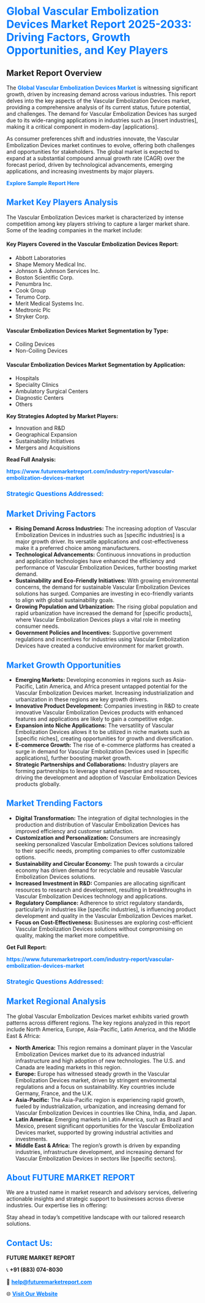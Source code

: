 <h1 style="color: #007BFF;">Global Vascular Embolization Devices Market Report 2025-2033: Driving Factors, Growth Opportunities, and Key Players</h1>

<section id="overview">
<h2>Market Report Overview</h2>
<p>The <a href="https://www.futuremarketreport.com/industry-report/vascular-embolization-devices-market" style="color: #007BFF; text-decoration: none;"><strong>Global Vascular Embolization Devices Market</strong></a> is witnessing significant growth, driven by increasing demand across various industries. This report delves into the key aspects of the Vascular Embolization Devices market, providing a comprehensive analysis of its current status, future potential, and challenges. The demand for Vascular Embolization Devices has surged due to its wide-ranging applications in industries such as [insert industries], making it a critical component in modern-day [applications].</p>
<p>As consumer preferences shift and industries innovate, the Vascular Embolization Devices market continues to evolve, offering both challenges and opportunities for stakeholders. The global market is expected to expand at a substantial compound annual growth rate (CAGR) over the forecast period, driven by technological advancements, emerging applications, and increasing investments by major players.</p>
</section>

<section id="overview">
<p><a href="https://www.futuremarketreport.com/request-sample/reportId=79825" style="color: #007BFF; text-decoration: none;"><strong>Explore Sample Report Here</strong></a></p>
</section>

<section id="key-players">
<h2 style="color: #007BFF;">Market Key Players Analysis</h2>
<p>The Vascular Embolization Devices market is characterized by intense competition among key players striving to capture a larger market share. Some of the leading companies in the market include:</p>
<h4>Key Players Covered in the Vascular Embolization Devices Report:</h4>
<ul><li>Abbott Laboratories</li><li>Shape Memory Medical Inc.</li><li>Johnson &amp; Johnson Services Inc.</li><li>Boston Scientific Corp.</li><li>Penumbra Inc.</li><li>Cook Group</li><li>Terumo Corp.</li><li>Merit Medical Systems Inc.</li><li>Medtronic Plc</li><li>Stryker Corp.</li></ul>
<h4>Vascular Embolization Devices Market Segmentation by Type:</h4>
<ul><li>Coiling Devices</li><li>Non-Coiling Devices</li></ul>

<h4>Vascular Embolization Devices Market Segmentation by Application:</h4>
<ul><li>Hospitals</li><li>Speciality Clinics</li><li>Ambulatory Surgical Centers</li><li>Diagnostic Centers</li><li>Others</li></ul>
<p><strong>Key Strategies Adopted by Market Players:</strong></p>
<ul>
<li>Innovation and R&D</li>
<li>Geographical Expansion</li>
<li>Sustainability Initiatives</li>
<li>Mergers and Acquisitions</li>
</ul>
</section>

<section>
<p><strong>Read Full Analysis: </strong></p><a href="https://www.futuremarketreport.com/industry-report/vascular-embolization-devices-market" style="color: #007BFF; text-decoration: none;"><strong>https://www.futuremarketreport.com/industry-report/vascular-embolization-devices-market</strong></a>
<h3 style="color: #007BFF;">Strategic Questions Addressed:</h3>
</section>

<section id="driving-factors">
<h2 style="color: #007BFF;">Market Driving Factors</h2>
<ul>
<li><strong>Rising Demand Across Industries:</strong> The increasing adoption of Vascular Embolization Devices in industries such as [specific industries] is a major growth driver. Its versatile applications and cost-effectiveness make it a preferred choice among manufacturers.</li>
<li><strong>Technological Advancements:</strong> Continuous innovations in production and application technologies have enhanced the efficiency and performance of Vascular Embolization Devices, further boosting market demand.</li>
<li><strong>Sustainability and Eco-Friendly Initiatives:</strong> With growing environmental concerns, the demand for sustainable Vascular Embolization Devices solutions has surged. Companies are investing in eco-friendly variants to align with global sustainability goals.</li>
<li><strong>Growing Population and Urbanization:</strong> The rising global population and rapid urbanization have increased the demand for [specific products], where Vascular Embolization Devices plays a vital role in meeting consumer needs.</li>
<li><strong>Government Policies and Incentives:</strong> Supportive government regulations and incentives for industries using Vascular Embolization Devices have created a conducive environment for market growth.</li>
</ul>
</section>

<section id="growth-opportunities">
<h2 style="color: #007BFF;">Market Growth Opportunities</h2>
<ul>
<li><strong>Emerging Markets:</strong> Developing economies in regions such as Asia-Pacific, Latin America, and Africa present untapped potential for the Vascular Embolization Devices market. Increasing industrialization and urbanization in these regions are key growth drivers.</li>
<li><strong>Innovative Product Development:</strong> Companies investing in R&D to create innovative Vascular Embolization Devices products with enhanced features and applications are likely to gain a competitive edge.</li>
<li><strong>Expansion into Niche Applications:</strong> The versatility of Vascular Embolization Devices allows it to be utilized in niche markets such as [specific niches], creating opportunities for growth and diversification.</li>
<li><strong>E-commerce Growth:</strong> The rise of e-commerce platforms has created a surge in demand for Vascular Embolization Devices used in [specific applications], further boosting market growth.</li>
<li><strong>Strategic Partnerships and Collaborations:</strong> Industry players are forming partnerships to leverage shared expertise and resources, driving the development and adoption of Vascular Embolization Devices products globally.</li>
</ul>
</section>

<section id="trending-factors">
<h2 style="color: #007BFF;">Market Trending Factors</h2>
<ul>
<li><strong>Digital Transformation:</strong> The integration of digital technologies in the production and distribution of Vascular Embolization Devices has improved efficiency and customer satisfaction.</li>
<li><strong>Customization and Personalization:</strong> Consumers are increasingly seeking personalized Vascular Embolization Devices solutions tailored to their specific needs, prompting companies to offer customizable options.</li>
<li><strong>Sustainability and Circular Economy:</strong> The push towards a circular economy has driven demand for recyclable and reusable Vascular Embolization Devices solutions.</li>
<li><strong>Increased Investment in R&D:</strong> Companies are allocating significant resources to research and development, resulting in breakthroughs in Vascular Embolization Devices technology and applications.</li>
<li><strong>Regulatory Compliance:</strong> Adherence to strict regulatory standards, particularly in industries like [specific industries], is influencing product development and quality in the Vascular Embolization Devices market.</li>
<li><strong>Focus on Cost-Effectiveness:</strong> Businesses are exploring cost-efficient Vascular Embolization Devices solutions without compromising on quality, making the market more competitive.</li>
</ul>
</section>

<section>
<p><strong>Get Full Report: </strong></p><a href="https://www.futuremarketreport.com/industry-report/vascular-embolization-devices-market" style="color: #007BFF; text-decoration: none;"><strong>https://www.futuremarketreport.com/industry-report/vascular-embolization-devices-market</strong></a>
<h3 style="color: #007BFF;">Strategic Questions Addressed:</h3>
</section>


<section id="regional-analysis">
<h2 style="color: #007BFF;">Market Regional Analysis</h2>
<p>The global Vascular Embolization Devices market exhibits varied growth patterns across different regions. The key regions analyzed in this report include North America, Europe, Asia-Pacific, Latin America, and the Middle East & Africa:</p>
<ul>
<li><strong>North America:</strong> This region remains a dominant player in the Vascular Embolization Devices market due to its advanced industrial infrastructure and high adoption of new technologies. The U.S. and Canada are leading markets in this region.</li>
<li><strong>Europe:</strong> Europe has witnessed steady growth in the Vascular Embolization Devices market, driven by stringent environmental regulations and a focus on sustainability. Key countries include Germany, France, and the U.K.</li>
<li><strong>Asia-Pacific:</strong> The Asia-Pacific region is experiencing rapid growth, fueled by industrialization, urbanization, and increasing demand for Vascular Embolization Devices in countries like China, India, and Japan.</li>
<li><strong>Latin America:</strong> Emerging markets in Latin America, such as Brazil and Mexico, present significant opportunities for the Vascular Embolization Devices market, supported by growing industrial activities and investments.</li>
<li><strong>Middle East & Africa:</strong> The region’s growth is driven by expanding industries, infrastructure development, and increasing demand for Vascular Embolization Devices in sectors like [specific sectors].</li>
</ul>
</section>

<footer>
<h2 style="color: #007BFF;">About FUTURE MARKET REPORT</h2>
<p>We are a trusted name in market research and advisory services, delivering actionable insights and strategic support to businesses across diverse industries. Our expertise lies in offering:</p>

<p>Stay ahead in today’s competitive landscape with our tailored research solutions.</p>

<h2 style="color: #007BFF;">Contact Us:</h2>
<p><strong>FUTURE MARKET REPORT</strong></p>
<p>📞 <strong>+91 (883) 074-8030</strong></p>
<p>📧 <strong><a href="mailto:help@futuremarketreport.com" style="color: #007BFF;">help@futuremarketreport.com</a></strong></p>
<p>🌐 <strong><a href="https://www.futuremarketreport.com/" style="color: #007BFF;">Visit Our Website</a></strong></p>
</footer>
